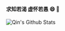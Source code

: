 #### 求知若渴 虚怀若愚  :smile: :musical_note:
  
![Qin's Github Stats](https://github-readme-stats.vercel.app/api?username=haoleiqin&theme=merko)
